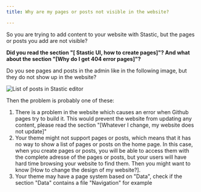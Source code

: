 ```yaml
---
title: Why are my pages or posts not visible in the website?

---
```

So you are trying to add content to your website with Stastic, but the pages or posts you add are not visible? 

__Did you read the section "[ Stastic UI, how to create pages]"? And what about the section "[Why do I get 404 error pages]"?__

Do you see pages and posts in the admin like in the following image, but they do not show up in the website?

![List of posts in Stastic editor](https://www.stastic.net//assets/2019-08-04-285836.png)

Then the problem is probably one of these:

1. There is a problem in the website which causes an error when Github pages try to build it. This would prevent the website from updating any content, please read the section "[Whatever I change, my website does not update]"
2. Your theme might not support pages or posts, which means that it has no way to show a list of pages or posts on the home page. In this case, when you create pages or posts, you will be able to access them with the complete adresse of the pages or posts, but your users will have hard time browsing your website to find them. Then you might want to know [How to change the design of my website?].
3. Your theme may have a page system based on "Data", check if the section "Data" contains a file "Navigation" for example
